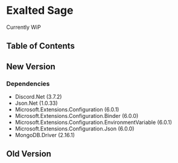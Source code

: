 # Exalted Sage

Currently WiP

## Table of Contents

## New Version

### Dependencies

- Discord.Net (3.7.2)
- Json.Net (1.0.33)
- Microsoft.Extensions.Configuration (6.0.1)
- Microsoft.Extensions.Configuration.Binder (6.0.0)
- Microsoft.Extensions.Configuration.EnvironmentVariable (6.0.1)
- Microsoft.Extensions.Configuration.Json (6.0.0)
- MongoDB.Driver (2.16.1)

## Old Version

